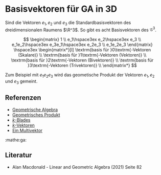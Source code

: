 # Basisvektoren für GA in 3D

Sind die Vektoren $e_1, e_2$ und $e_3$ die Standardbasisvektoren des
dreidimensionalen Raumens $\R^3$. So gibt es acht Basisvektoren des
$\mathscr{G}^3$.

$$
\begin{matrix}
    1 \\ 
    e_1\hspace3ex e_2\hspace3ex e_3 \\ 
    e_1e_2\hspace3ex e_3e_1\hspace3ex e_2e_3 \\
    e_1e_2e_3
\end{matrix}
\hspace3ex
\begin{matrix*}[l]
    \textrm{basis für }0\textrm{-Vektoren (Skalare)} \\ 
    \textrm{basis für }1\textrm{-Vektoren (Vektoren)} \\ 
    \textrm{basis für }2\textrm{-Vektoren (Bivektoren)} \\ 
    \textrm{basis für }3\textrm{-Vektoren (Trivektoren)} \\ 
\end{matrix*}
$$

Zum Beispiel mit $e_1e_2e_3$ wird das geometische Produkt der Vektoren $e_1, e_2$
und $e_3$ gemeint.

## Referenzen
- [Geometrische Algebra](f35d.md)
- [Geometrisches Produkt](81js.md)
- [$k$-Blades](kikd.md)
- [$k$-Vektoren](93t3.md)
- [Ein Multivektor](d1fv.md)

:mathe:ga:

## Literatur
- Alan Macdonald - Linear and Geometric Algebra (2021) Seite 82
